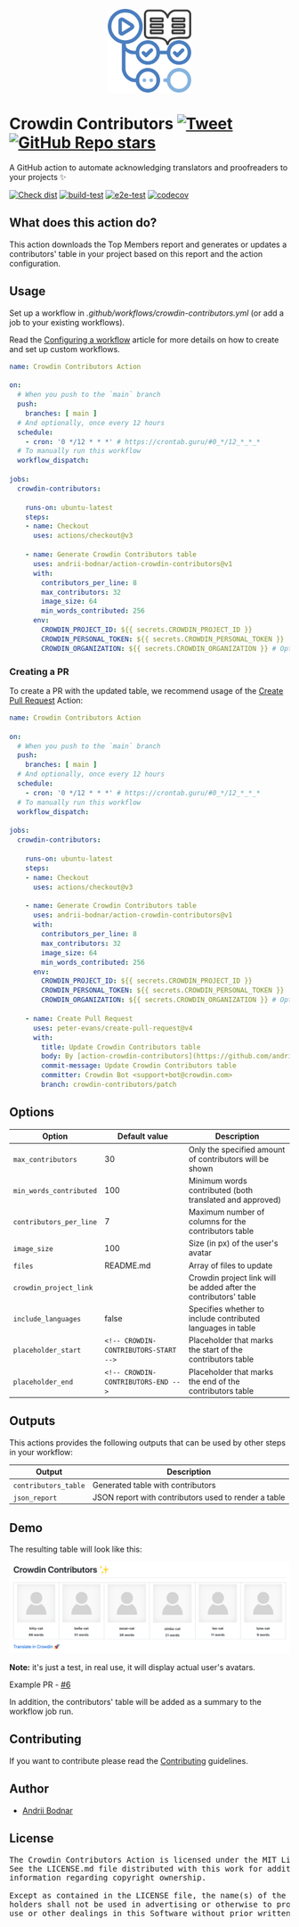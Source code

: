 [<p align='center'><img src='/docs/logo.png' width='150' height='150' align='center'/></p>](https://github.com/andrii-bodnar/action-crowdin-contributors)

# Crowdin Contributors [![Tweet](https://img.shields.io/twitter/url/http/shields.io.svg?style=social)](https://twitter.com/intent/tweet?url=https%3A%2F%2Fgithub.com%2Fandrii-bodnar%2Faction-crowdin-contributors&text=A%20GitHub%20action%20to%20automate%20acknowledging%20translators%20and%20proofreaders%20to%20your%20projects%20in%20Crowdin%20%E2%9C%A8)&nbsp;[![GitHub Repo stars](https://img.shields.io/github/stars/andrii-bodnar/action-crowdin-contributors?style=social&cacheSeconds=1800)](https://github.com/andrii-bodnar/action-crowdin-contributors/stargazers)

A GitHub action to automate acknowledging translators and proofreaders to your projects ✨

[![Check dist](https://github.com/andrii-bodnar/action-crowdin-contributors/actions/workflows/check-dist.yml/badge.svg)](https://github.com/andrii-bodnar/action-crowdin-contributors/actions/workflows/check-dist.yml)
[![build-test](https://github.com/andrii-bodnar/action-crowdin-contributors/actions/workflows/test.yml/badge.svg)](https://github.com/andrii-bodnar/action-crowdin-contributors/actions/workflows/test.yml)
[![e2e-test](https://github.com/andrii-bodnar/action-crowdin-contributors/actions/workflows/e2eTest.yml/badge.svg)](https://github.com/andrii-bodnar/action-crowdin-contributors/actions/workflows/e2eTest.yml)
[![codecov](https://codecov.io/gh/andrii-bodnar/action-crowdin-contributors/branch/main/graph/badge.svg?token=7DCRZSABQP)](https://codecov.io/gh/andrii-bodnar/action-crowdin-contributors)

## What does this action do?

This action downloads the Top Members report and generates or updates a contributors' table in your project based on this report and the action configuration.

## Usage

Set up a workflow in *.github/workflows/crowdin-contributors.yml* (or add a job to your existing workflows).

Read the [Configuring a workflow](https://help.github.com/en/articles/configuring-a-workflow) article for more details on how to create and set up custom workflows.

```yaml
name: Crowdin Contributors Action

on:
  # When you push to the `main` branch
  push:
    branches: [ main ]
  # And optionally, once every 12 hours
  schedule:
    - cron: '0 */12 * * *' # https://crontab.guru/#0_*/12_*_*_*
  # To manually run this workflow
  workflow_dispatch:

jobs:
  crowdin-contributors:

    runs-on: ubuntu-latest
    steps:
    - name: Checkout
      uses: actions/checkout@v3

    - name: Generate Crowdin Contributors table
      uses: andrii-bodnar/action-crowdin-contributors@v1
      with:
        contributors_per_line: 8
        max_contributors: 32
        image_size: 64
        min_words_contributed: 256
      env:
        CROWDIN_PROJECT_ID: ${{ secrets.CROWDIN_PROJECT_ID }}
        CROWDIN_PERSONAL_TOKEN: ${{ secrets.CROWDIN_PERSONAL_TOKEN }}
        CROWDIN_ORGANIZATION: ${{ secrets.CROWDIN_ORGANIZATION }} # Optional. Only for Crowdin Enterprise
```

### Creating a PR

To create a PR with the updated table, we recommend usage of the [Create Pull Request](https://github.com/peter-evans/create-pull-request) Action:

```yaml
name: Crowdin Contributors Action

on:
  # When you push to the `main` branch
  push:
    branches: [ main ]
  # And optionally, once every 12 hours
  schedule:
    - cron: '0 */12 * * *' # https://crontab.guru/#0_*/12_*_*_*
  # To manually run this workflow
  workflow_dispatch:

jobs:
  crowdin-contributors:

    runs-on: ubuntu-latest
    steps:
    - name: Checkout
      uses: actions/checkout@v3

    - name: Generate Crowdin Contributors table
      uses: andrii-bodnar/action-crowdin-contributors@v1
      with:
        contributors_per_line: 8
        max_contributors: 32
        image_size: 64
        min_words_contributed: 256
      env:
        CROWDIN_PROJECT_ID: ${{ secrets.CROWDIN_PROJECT_ID }}
        CROWDIN_PERSONAL_TOKEN: ${{ secrets.CROWDIN_PERSONAL_TOKEN }}
        CROWDIN_ORGANIZATION: ${{ secrets.CROWDIN_ORGANIZATION }} # Optional. Only for Crowdin Enterprise

    - name: Create Pull Request
      uses: peter-evans/create-pull-request@v4
      with:
        title: Update Crowdin Contributors table
        body: By [action-crowdin-contributors](https://github.com/andrii-bodnar/action-crowdin-contributors) GitHub action
        commit-message: Update Crowdin Contributors table
        committer: Crowdin Bot <support+bot@crowdin.com>
        branch: crowdin-contributors/patch
```

## Options

| Option                  | Default value                         | Description                                                      |
|-------------------------|---------------------------------------|------------------------------------------------------------------|
| `max_contributors`      | 30                                    | Only the specified amount of contributors will be shown          |
| `min_words_contributed` | 100                                   | Minimum words contributed (both translated and approved)         |
| `contributors_per_line` | 7                                     | Maximum number of columns for the contributors table             |
| `image_size`            | 100                                   | Size (in px) of the user's avatar                                |
| `files`                 | README.md                             | Array of files to update                                         |
| `crowdin_project_link`  |                                       | Crowdin project link will be added after the contributors' table |
| `include_languages`     | false                                 | Specifies whether to include contributed languages in table      |
| `placeholder_start`     | `<!-- CROWDIN-CONTRIBUTORS-START -->` | Placeholder that marks the start of the contributors table       |
| `placeholder_end`       | `<!-- CROWDIN-CONTRIBUTORS-END -->`   | Placeholder that marks the end of the contributors table         |

## Outputs

This actions provides the following outputs that can be used by other steps in your workflow:

| Output               | Description                                          |
|----------------------|------------------------------------------------------|
| `contributors_table` | Generated table with contributors                    |
| `json_report`        | JSON report with contributors used to render a table |

## Demo

The resulting table will look like this:

![demo](docs/demo.png)

**Note:** it's just a test, in real use, it will display actual user's avatars.

Example PR - [#6](https://github.com/andrii-bodnar/action-crowdin-contributors/pull/6)

In addition, the contributors' table will be added as a summary to the workflow job run.

## Contributing

If you want to contribute please read the [Contributing](/CONTRIBUTING.md) guidelines.

## Author

- [Andrii Bodnar](https://github.com/andrii-bodnar/)

## License

<pre>
The Crowdin Contributors Action is licensed under the MIT License.
See the LICENSE.md file distributed with this work for additional
information regarding copyright ownership.

Except as contained in the LICENSE file, the name(s) of the above copyright
holders shall not be used in advertising or otherwise to promote the sale,
use or other dealings in this Software without prior written authorization.
</pre>
